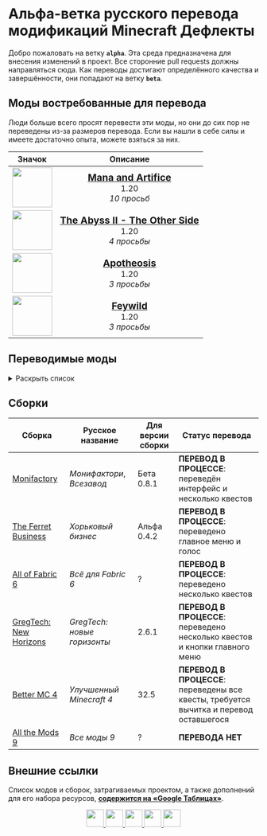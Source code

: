 # Альфа-ветка русского перевода модификаций Minecraft Дефлекты

Добро пожаловать на ветку **`alpha`**. Эта среда предназначена для внесения изменений в проект. Все сторонние pull requests должны направляться сюда. Как переводы достигают определённого качества и завершённости, они попадают на ветку **`beta`**.

## Моды востребованные для перевода

Люди больше всего просят перевести эти моды, но они до сих пор не переведены из-за размеров перевода. Если вы нашли в себе силы и имеете достаточно опыта, можете взяться за них.

<div align=center>

| Значок | Описание |
| :-: | :-: |
| <img width=80 height=80 src="https://cdn.modrinth.com/data/zaRGNexp/035ba5c471850838ead4165e608eaa3c8cc23cbf_96.webp"> | <big>**[Mana and Artifice](https://modrinth.com/mod/zaRGNexp)**</big><br>1.20<br>*10 просьб* |
| <img width=80 height=80 src="Ассеты/curseforge_mod_vector.svg"> | <big>**[The Abyss II - The Other Side](https://www.curseforge.com/minecraft/mc-mods/the-abyss-chapter-ii)**</big><br>1.20<br>*4 просьбы* |
| <img width=80 height=80 src="Ассеты/curseforge_mod_vector.svg"> | <big>**[Apotheosis](https://www.curseforge.com/minecraft/mc-mods/apotheosis)**</big><br>1.20<br>*3 просьбы* |
| <img width=80 height=80 src="Ассеты/curseforge_mod_vector.svg"> | <big>**[Feywild](https://www.curseforge.com/minecraft/mc-mods/feywild)**</big><br>1.20<br>*3 просьбы* |

</div>

## Переводимые моды

<details>
<summary>Раскрыть список</summary>
<br>

| Версия игры | Идентификатор | Мод | Версия мода |
| --- | --- | --- | --- |
| 1.12 | aiotbotania | AIOT Botania | 0.7.1 |
| 1.12 | aqua_creepers | Aqua Creepers! | 1.2.3 |
| 1.12 | aroma1997core | Aroma1997Core | 2.0.0.2 b167 |
| 1.12 | scple | SCP Lockdown Extras | 1.0 |
| 1.12 | … | … | … | …
| 1.16 | actuallyusefulsmithingtable | Actually Useful Smithing Table | 1.1 |
| 1.16 | advancementframes | Advancement Frames | 1.0.5 |
| 1.16 | alexsdelight | Alex's Delights | 1.0 |
| 1.16 | amfd | Alex's Delight | 1.1.3 |
| 1.16 | ancient_war | Ancient Warfare Legacy | 1.1 |
| 1.16 | sereneseasonsfix | Serene Seasons Fix | 1.0.5 |
| 1.16 | tradingpost | Trading Post | 1.0.2 |
| 1.16 | … | … | … | … |
| 1.17 | actuallyusefulsmithingtable | Actually Useful Smithing Table | 2.1 |
| 1.17 | alexsdelight | Alex's Delights | 1.1 |
| 1.17 | sereneseasonsfix | Serene Seasons Fix | 1.0.5 |
| 1.17 | tradingpost | Trading Post | 2.0 |
| 1.17 | … | … | … | … |
| 1.18 | actuallyusefulsmithingtable | Actually Useful Smithing Table | 3.1 |
| 1.18 | advancementframes | Advancement Frames | 1.1.1 |
| 1.18 | alexsdelight | Alex's Delight | 1.3.3 |
| 1.18 | alexsdelight | Alex's Delights | 1.2 |
| 1.18 | sereneseasonsfix | Serene Seasons Fix | 1.0.6 |
| 1.18 | tradingpost | Trading Post | 3.2 |
| 1.18 | … | … | … | … |
| 1.19 | actuallyusefulsmithingtable | Actually Useful Smithing Table | 4.1.1 |
| 1.19 | advancementframes | Advancement Frames | 2.0 |
| 1.19 | alexsdelight | Alex's Delight | 1.4.1 |
| 1.19 | barteringstation | Bartering Station | 6.0 |
| 1.19 | parcool | ParCool! | 3.2.1.2-R |
| 1.19 | sawmill | Sawmill | 1.2 |
| 1.19 | sereneseasonsfix | Serene Seasons Fix | 1.0.8 |
| 1.19 | sodium | Sodium | 0.4.10 build.24 |
| 1.19 | tradingpost | Trading Post | 6.0 |
| 1.19 | twilightforest | The Twilight Forest | 4.2.1696 |
| 1.19 | … | … | … | … |
| 1.20 | absentbydesign | Absent by Design | 1.8 |
| 1.20 | advancementframes | Advancement Frames | 2.2.7 |
| 1.20 | alexscavesdelight | Alex's Caves Delight | 1.0.12 |
| 1.20 | alexsdelight | Alex's Delight | 1.5 |
| 1.20 | barteringstation | Bartering Station | 20.4.1 |
| 1.20 | embeddium | Xenon | 0.3.19 |
| 1.20 | minecraft | Xenon | 0.3.19 |
| 1.20 | parcool | ParCool! | 3.2.1.2-R |
| 1.20 | patchouli | Patchouli | 86 |
| 1.20 | sawmill | Sawmill | 1.4.3 |
| 1.20 | sereneseasonsfix | Serene Seasons Fix | 1.0.8 |
| 1.20 | silentgear | Silent Gear | 3.6.6 |
| 1.20 | sodium | Sodium | 0.5.11 |
| 1.20 | spawnersplus | Spawners+ | 4.0 |
| 1.20 | tradingpost | Trading Post | 20.4.2 |
| 1.20 | trofers | Trofers | 5.0.2 |
| 1.20 | xenon | Xenon | 0.3.19 |
| 1.20 | … | … | … | … |
| 1.21 | accessories | Accessories | 1.0.0 Beta 31 |
| 1.21 | ae2wtlib | Applied Energistics 2 Wireless Terminals | 19.1.3-beta |
| 1.21 | alltheores | All the Ores | 2.3.4-alpha |
| 1.21 | barteringstation | Bartering Station | 21.0 |
| 1.21 | fabric | Fabric | 08.06.2024 |
| 1.21 | fabric-gamerule-test | Fabric | 08.06.2024 |
| 1.21 | fabric-keybindings-v1-testmod | Fabric | 08.06.2024 |
| 1.21 | fabric-networking-api-v1-testmod | Fabric | 08.06.2024 |
| 1.21 | fabric-object-builder-api-v1-testmod | Fabric | 08.06.2024 |
| 1.21 | fabric-particles-v1-testmod | Fabric | 08.06.2024 |
| 1.21 | fabric-registry-sync-v0 | Fabric Registry Sync | 08.06.2024 |
| 1.21 | fabric-resource-conditions-api-v1-testmod | Fabric | 08.06.2024 |
| 1.21 | fabric-resource-loader-v0 | Fabric Resource Loader | 08.06.2024 |
| 1.21 | fabric-resource-loader-v0-testmod | Fabric Resource Loader | 08.06.2024 |
| 1.21 | fabric-resource-loader-v0-testmod-test1 | Fabric Resource Loader | 08.06.2024 |
| 1.21 | fabric-screen-handler-api-v1-testmod | Fabric | 08.06.2024 |
| 1.21 | ftblibrary | FTB Library | 2101.1.2 |
| 1.21 | iris | Iris Shaders | 1.7.3 |
| 1.21 | placeholder-api | Placeholder API | 2.4.1 |
| 1.21 | sawmill | Sawmill | 1.5.3 |
| 1.21 | sodium | Sodium | 0.6.0-beta.1 |
| 1.21 |  | Cloth Config API |  |
| 1.21 |  | Just Enough Items |  |
| 1.21 |  | Architectury Test |  |
| 1.21 |  | Dynamic FPS |  |
| 1.21 |  | Applied Energistics 2 Wireless Terminals |  |
| 1.21 |  | Fabric |  |
| 1.21 |  | Fabric Gamerule Test |  |
| 1.21 |  | Fabric Keybindings v1 Testmod |  |
| 1.21 |  | Fabric Networking API v1 Testmod |  |
| 1.21 | testmod | Fabric Testmod | 25.09.2022 |
| 1.21 | neotests_survivability_hanging_mangrove_propagule_test | Neotests Survivability Hanging Mangrove Propagule Test | 27.06.2024 |
| 1.21 | neotests_test_modify_default_components_event | Neotests Test Modify Default Components Event | 02.05.2024 |
| 1.21 | neotests_survivability_small_dripleaf_test | Neotests Survivability Small Dripleaf Test | 27.06.2024 |
| 1.21 | neotests_survivability_chorus_flower_test | Neotests Survivability Chorus Flower Test | 27.06.2024 |
| 1.21 | … | … | … | … |

</details>

## Сборки

| Сборка | Русское название | Для версии сборки | Статус перевода |
| - | - | - | - |
| [Monifactory](https://github.com/RushanM/Minecraft-Mods-Russian-Translation/tree/alpha/%D0%A1%D0%B1%D0%BE%D1%80%D0%BA%D0%B8/Monifactory) | *Монифактори*, *Всезавод* | Бета 0.8.1 | **ПЕРЕВОД В ПРОЦЕССЕ**: переведён интерфейс и несколько квестов |
| [The Ferret Business](https://github.com/RushanM/Minecraft-Mods-Russian-Translation/tree/alpha/%D0%A1%D0%B1%D0%BE%D1%80%D0%BA%D0%B8/The%20Ferret%20Business) | *Хорьковый бизнес* | Альфа 0.4.2 | **ПЕРЕВОД В ПРОЦЕССЕ**: переведено главное меню и голос |
| [All of Fabric 6](https://github.com/RushanM/Minecraft-Mods-Russian-Translation/tree/alpha/%D0%A1%D0%B1%D0%BE%D1%80%D0%BA%D0%B8/All%20of%20Fabric%206) | *Всё для Fabric 6* | ? | **ПЕРЕВОД В ПРОЦЕССЕ**: переведено несколько квестов |
| [GregTech: New Horizons](https://github.com/RushanM/Minecraft-Mods-Russian-Translation/tree/alpha/%D0%A1%D0%B1%D0%BE%D1%80%D0%BA%D0%B8/GT%20New%20Horizons) | *GregTech: новые горизонты* | 2.6.1 | **ПЕРЕВОД В ПРОЦЕССЕ**: переведено несколько квестов и кнопки главного меню |
| [Better MC 4](https://github.com/RushanM/Minecraft-Mods-Russian-Translation/tree/alpha/%D0%A1%D0%B1%D0%BE%D1%80%D0%BA%D0%B8/Better%20MC%204) | *Улучшенный Minecraft 4* | 32.5 | **ПЕРЕВОД В ПРОЦЕССЕ**: переведены все квесты, требуется вычитка и перевод оставшегося |
| [All the Mods 9](https://github.com/RushanM/Minecraft-Mods-Russian-Translation/tree/alpha/%D0%A1%D0%B1%D0%BE%D1%80%D0%BA%D0%B8/All%20the%20Mods%209) | *Все моды 9* | ? | **ПЕРЕВОДА НЕТ** |

## Внешние ссылки

Список модов и сборок, затрагиваемых проектом, а также дополнений для его набора ресурсов, [**содержится на «Google Таблицах»**](https://docs.google.com/spreadsheets/d/1RvozWJU5MYusAiJiMfODWA1t-bj2jhIj0FZCY5UU28k/edit?usp=sharing).

<div align="center">
<a href="https://modrinth.com/resourcepack/mods-ru">
    <img height="35" src="Ассеты/modrinth_compact_vector.svg">
</a>
<a href="https://www.curseforge.com/minecraft/texture-packs/mods-ru">
    <img height="35" src="Ассеты/curseforge_compact_vector.svg">
<a href="https://www.planetminecraft.com/texture-pack/mods-russian-translation-6270800/">
    <img height="35" src="Ассеты/planet_compact_vector.svg">
</a>
<a href="https://ru-minecraft.ru/fayly-dlya-minecraft/79004-mods-ru.html">
    <img height="35" src="Ассеты/rumc_compact_vector.svg">
</a>
<a href="https://vk.com/demipr">
    <img height="35" src="Ассеты/vk_compact_vector.svg">
</a>
</a>
</div>

